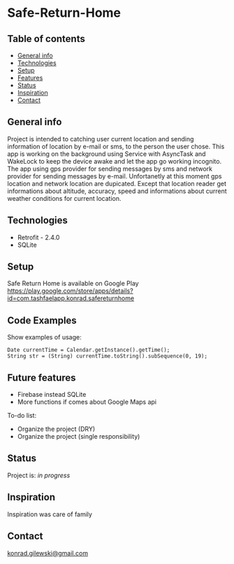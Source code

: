 # Safe-Return-Home
## Table of contents
* [General info](#general-info)
* [Technologies](#technologies)
* [Setup](#setup)
* [Features](#features)
* [Status](#status)
* [Inspiration](#inspiration)
* [Contact](#contact)

## General info
Project is intended to catching user current location and sending information of location by e-mail or sms, to the person the user chose. This app is working on the background using Service with AsyncTask and WakeLock to keep the device awake and let the app go working incognito. The app using gps provider for sending messages by sms and network provider for sending messages by e-mail. Unfortanetly at this moment gps location and network location are dupicated. Except that location reader get informations about altitude, accuracy, speed and informations about current weather conditions for current location.

## Technologies
* Retrofit - 2.4.0
* SQLite

## Setup
Safe Return Home is available on Google Play 
https://play.google.com/store/apps/details?id=com.tashfaelapp.konrad.safereturnhome

## Code Examples
Show examples of usage:

```
Date currentTime = Calendar.getInstance().getTime();
String str = (String) currentTime.toString().subSequence(0, 19);
```

## Future features

* Firebase instead SQLite
* More functions if comes about Google Maps api

To-do list:
* Organize the project (DRY)
* Organize the project (single responsibility)

## Status
Project is: _in progress_

## Inspiration
Inspiration was care of family

## Contact
konrad.gilewski@gmail.com
